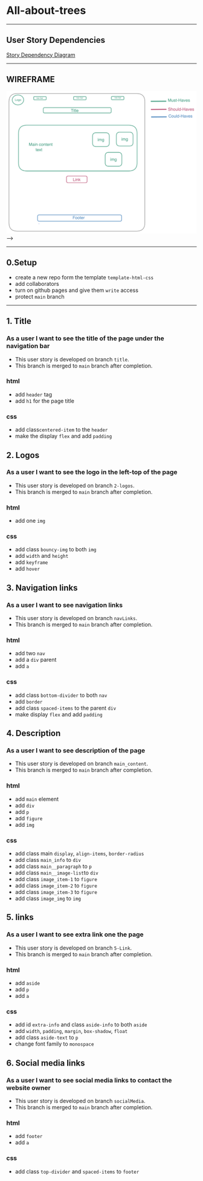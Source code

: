 # All-about-trees

---

## User Story Dependencies

[Story Dependency Diagram](user-personas.md)

---

## WIREFRAME

![wireframe](../public/images/design1.png) -->

---

## 0.Setup

- create a new repo form the template `template-html-css`
- add collaborators
- turn on github pages and give them `write` access
- protect `main` branch

---

## 1. Title

### As a user I want to see the title of the page under the navigation bar

- This user story is developed on branch `title`.
- This branch is merged to `main` branch after completion.

### html

- add `header` tag
- add `h1` for the page title

### css

- add class`centered-item` to the `header`
- make the display `flex` and add `padding`

## 2. Logos

### As a user I want to see the logo in the left-top of the page

- This user story is developed on branch `2-logos`.
- This branch is merged to `main` branch after completion.

### html

- add one `img`

### css

- add class `bouncy-img` to both `img`
- add `width` and `height`
- add `keyframe`
- add `hover`

## 3. Navigation links

### As a user I want to see navigation links

- This user story is developed on branch `navLinks`.
- This branch is merged to `main` branch after completion.

### html

- add two `nav`
- add a `div` parent
- add `a`

### css

- add class `bottom-divider` to both `nav`
- add `border`
- add class `spaced-items` to the parent `div`
- make display `flex` and add `padding`

## 4. Description

### As a user I want to see description of the page

- This user story is developed on branch `main_content`.
- This branch is merged to `main` branch after completion.

### html

- add `main` element
- add `div`
- add `p`
- add `figure`
- add `img`

### css

- add class main `display`, `align-items`, `border-radius`
- add class `main_info` to `div`
- add class `main__paragraph` to `p`
- add class `main__image-list`to `div`
- add class `image_item-1` to `figure`
- add class `image_item-2` to `figure`
- add class `image_item-3` to `figure`
- add class `image_img` to `img`

## 5. links

### As a user I want to see extra link one the page

- This user story is developed on branch `5-Link`.
- This branch is merged to `main` branch after completion.

### html

- add `aside`
- add `p`
- add `a`

### css

- add id `extra-info` and class `aside-info` to both `aside`
- add `width`, `padding`, `margin`, `box-shadow`, `float`
- add class `aside-text` to `p`
- change font family to `monospace`

## 6. Social media links

### As a user I want to see social media links to contact the website owner

- This user story is developed on branch `socialMedia`.
- This branch is merged to `main` branch after completion.

### html

- add `footer`
- add `a`

### css

- add class `top-divider` and `spaced-items` to `footer`
